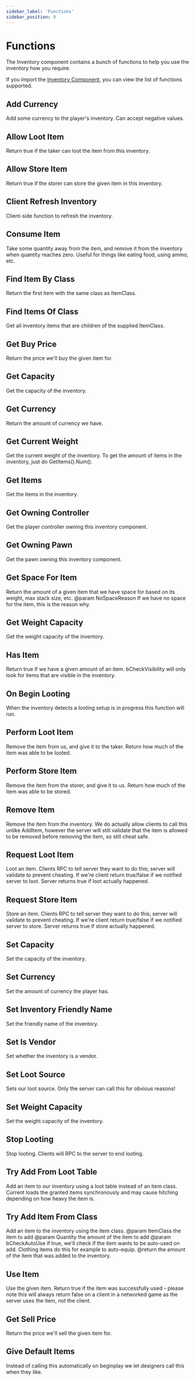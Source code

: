 ```yaml
---
sidebar_label: 'Functions'
sidebar_position: 0
---
```


# Functions

The Inventory component contains a bunch of functions to help you use the inventory how you require.

If you import the [Inventory Component](./index.md), you can view the list of functions supported.

## Add Currency

Add some currency to the player's inventory. Can accept negative values.

## Allow Loot Item

Return true if the taker can loot the item from this inventory.

## Allow Store Item

Return true if the storer can store the given item in this inventory.

## Client Refresh Inventory

Client-side function to refresh the inventory.

## Consume Item

Take some quantity away from the item, and remove it from the inventory when quantity reaches zero. Useful for things like eating food, using ammo, etc.

## Find Item By Class

Return the first item with the same class as ItemClass.

## Find Items Of Class

Get all inventory items that are children of the supplied ItemClass.

## Get Buy Price

Return the price we'll buy the given item for.

## Get Capacity

Get the capacity of the inventory.

## Get Currency

Return the amount of currency we have.

## Get Current Weight

Get the current weight of the inventory. To get the amount of items in the inventory, just do GetItems().Num().

## Get Items

Get the items in the inventory.

## Get Owning Controller

Get the player controller owning this inventory component.

## Get Owning Pawn

Get the pawn owning this inventory component.

## Get Space For Item

Return the amount of a given item that we have space for based on its weight, max stack size, etc. @param NoSpaceReason If we have no space for the item, this is the reason why.

## Get Weight Capacity

Get the weight capacity of the inventory.

## Has Item

Return true if we have a given amount of an item. bCheckVisibility will only look for items that are visible in the inventory.

## On Begin Looting

When the inventory detects a looting setup is in progress this function will run.

## Perform Loot Item

Remove the item from us, and give it to the taker. Return how much of the item was able to be looted.

## Perform Store Item

Remove the item from the storer, and give it to us. Return how much of the item was able to be stored.

## Remove Item

Remove the item from the inventory. We do actually allow clients to call this unlike AddItem, however the server will still validate that the item is allowed to be removed before removing the item, so still cheat safe.

## Request Loot Item

Loot an item. Clients RPC to tell server they want to do this; server will validate to prevent cheating. If we're client return true/false if we notified server to loot. Server returns true if loot actually happened.

## Request Store Item

Store an item. Clients RPC to tell server they want to do this; server will validate to prevent cheating. If we're client return true/false if we notified server to store. Server returns true if store actually happened.

## Set Capacity

Set the capacity of the inventory.

## Set Currency

Set the amount of currency the player has.

## Set Inventory Friendly Name

Set the friendly name of the inventory.

## Set Is Vendor

Set whether the inventory is a vendor.

## Set Loot Source

Sets our loot source. Only the server can call this for obvious reasons!

## Set Weight Capacity

Set the weight capacity of the inventory.

## Stop Looting

Stop looting. Clients will RPC to the server to end looting.

## Try Add From Loot Table

Add an item to our inventory using a loot table instead of an item class. Current loads the granted items synchronously and may cause hitching depending on how heavy the item is.

## Try Add Item From Class

Add an item to the inventory using the item class. @param ItemClass the item to add @param Quantity the amount of the item to add @param bCheckAutoUse if true, we'll check if the item wants to be auto-used on add. Clothing items do this for example to auto-equip. @return the amount of the item that was added to the inventory.

## Use Item

Use the given item. Return true if the item was successfully used - please note this will always return false on a client in a networked game as the server uses the item, not the client.

## Get Sell Price

Return the price we'll sell the given item for.

## Give Default Items

Instead of calling this automatically on beginplay we let designers call this when they like.
